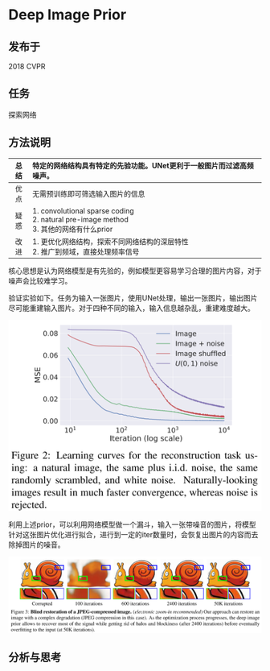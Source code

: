 # Deep Image Prior

## 发布于

2018 CVPR

## 任务

探索网络

## 方法说明

| 总结  | 特定的网络结构具有特定的先验功能。UNet更利于一般图片而过滤高频噪声。 |
|  :----:  | :----  |
| 优点  | 无需预训练即可筛选输入图片的信息 |
| 疑惑  | 1. convolutional sparse coding <br> 2. natural pre-image method <br> 3. 其他的网络有什么prior|
| 改进  | 1. 更优化网络结构，探索不同网络结构的深层特性 <br> 2. 推广到频域，直接处理频率信号|

核心思想是认为网络模型是有先验的，例如模型更容易学习合理的图片内容，对于噪声会比较难学习。

验证实验如下。任务为输入一张图片，使用UNet处理，输出一张图片，输出图片尽可能重建输入图片。对于四种不同的输入，输入信息越杂乱，重建难度越大。

![avatar](./DeepImagePrior/confirm.png)

利用上述prior，可以利用网络模型做一个漏斗，输入一张带噪音的图片，将模型针对这张图片优化进行拟合，进行到一定的iter数量时，会恢复出图片的内容而去除掉图片的噪音。

![avatar](./DeepImagePrior/result.png)

## 分析与思考

